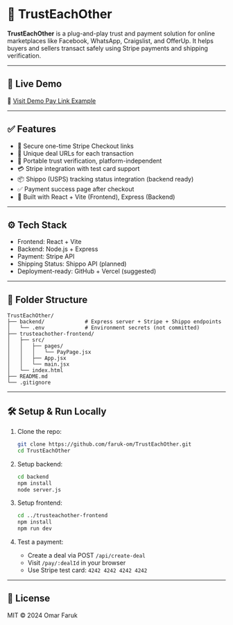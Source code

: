 # 🤝 TrustEachOther

**TrustEachOther** is a plug-and-play trust and payment solution for online marketplaces like Facebook, WhatsApp, Craigslist, and OfferUp. It helps buyers and sellers transact safely using Stripe payments and shipping verification.

---

## 🚀 Live Demo

🔗 [Visit Demo Pay Link Example](http://localhost:5173/pay/YOUR_DEAL_ID)

---

## ✅ Features

- 🔐 Secure one-time Stripe Checkout links
- 🔗 Unique deal URLs for each transaction
- 🧾 Portable trust verification, platform-independent
- 💳 Stripe integration with test card support
- 📦 Shippo (USPS) tracking status integration (backend ready)
- ✅ Payment success page after checkout
- 🔧 Built with React + Vite (Frontend), Express (Backend)

---

## ⚙️ Tech Stack

- Frontend: React + Vite
- Backend: Node.js + Express
- Payment: Stripe API
- Shipping Status: Shippo API (planned)
- Deployment-ready: GitHub + Vercel (suggested)

---

## 📂 Folder Structure

```
TrustEachOther/
├── backend/             # Express server + Stripe + Shippo endpoints
│   └── .env             # Environment secrets (not committed)
├── trusteachother-frontend/
│   ├── src/
│   │   ├── pages/
│   │   │   └── PayPage.jsx
│   │   ├── App.jsx
│   │   └── main.jsx
│   └── index.html
├── README.md
└── .gitignore
```

---

## 🛠️ Setup & Run Locally

1. Clone the repo:
   ```bash
   git clone https://github.com/faruk-om/TrustEachOther.git
   cd TrustEachOther
   ```

2. Setup backend:
   ```bash
   cd backend
   npm install
   node server.js
   ```

3. Setup frontend:
   ```bash
   cd ../trusteachother-frontend
   npm install
   npm run dev
   ```

4. Test a payment:
   - Create a deal via POST `/api/create-deal`
   - Visit `/pay/:dealId` in your browser
   - Use Stripe test card: `4242 4242 4242 4242`

---

## 📜 License

MIT © 2024 Omar Faruk
